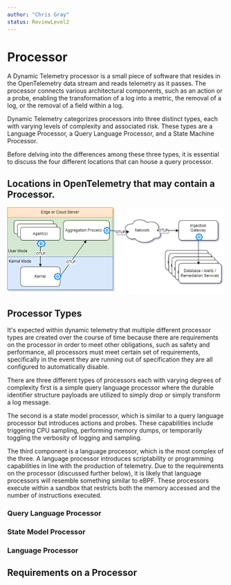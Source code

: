 ```yaml
---
author: "Chris Gray"
status: ReviewLevel2
---
```


# Processor

A Dynamic Telemetry processor is a small piece of software that resides
in the OpenTelemetry data stream and reads telemetry as it passes. The
processor connects various architectural components, such as an action
or a probe, enabling the transformation of a log into a metric, the
removal of a log, or the removal of a field within a log.

Dynamic Telemetry categorizes processors into three distinct types, each
with varying levels of complexity and associated risk. These types are a
Language Processor, a Query Language Processor, and a State Machine
Processor.

Before delving into the differences among these three types, it is
essential to discuss the four different locations that can house a query
processor.

## Locations in OpenTelemetry that may contain a Processor.

![](../orig_media/Architecture.Boxes.Yes.DynamicTelemetry.drawio.png)


## Processor Types

It\'s expected within dynamic telemetry that multiple different
processor types are created over the course of time because there are
requirements on the processor in order to meet other obligations, such
as safety and performance, all processors must meet certain set of
requirements, specifically in the event they are running out of
specification they are all configured to automatically disable.

There are three different types of processors each with varying degrees
of complexity first is a simple query language processor where the
durable identifier structure payloads are utilized to simply drop or
simply transform a log message.



The second is a state model processor, which is similar to a query
language processor but introduces actions and probes. These capabilities
include triggering CPU sampling, performing memory dumps, or temporarily
toggling the verbosity of logging and sampling.

The third component is a language processor, which is the most complex
of the three. A language processor introduces scriptability or
programming capabilities in line with the production of telemetry. Due
to the requirements on the processor (discussed further below), it is
likely that language processors will resemble something similar to eBPF.
These processors execute within a sandbox that restricts both the memory
accessed and the number of instructions executed.

### Query Language Processor

### State Model Processor

### Language Processor

## Requirements on a Processor
